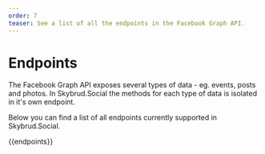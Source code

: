 ```yaml
---
order: 7
teaser: See a list of all the endpoints in the Facebook Graph API.
---
```


# Endpoints

The Facebook Graph API exposes several types of data - eg. events, posts and photos. In Skybrud.Social the methods for each type of data is isolated in it's own endpoint.

Below you can find a list of all endpoints currently supported in Skybrud.Social.

{{endpoints}}

